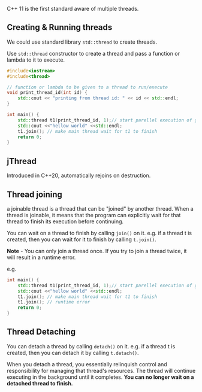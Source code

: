 
C++ 11 is the first standard aware of multiple threads.

## Creating & Running threads

We could use standard library `std::thread` to create threads.

Use `std::thread` constructor to create a thread and pass a function or lambda to it to execute.

```cpp
#include<iostream>
#include<thread>

// function or lambda to be given to a thread to run/execute
void print_thread_id(int id) {
    std::cout << "printing from thread id: " << id << std::endl;
}

int main() {
    std::thread t1(print_thread_id, 1);// start parellel execution of given function
    std::cout <<"hellow world" <<std::endl;
    t1.join(); // make main thread wait for t1 to finish
    return 0;
}
```


## jThread

Introduced in C++20, automatically rejoins on destruction.

## Thread joining

a joinable thread is a thread that can be "joined" by another thread. When a thread is joinable, it means that the program can explicitly wait for that thread to finish its execution before continuing.

You can wait on a thread to finish by calling `join()` on it. e.g. if a thread t is created,
then you can wait for it to finish by calling `t.join()`.

**Note** - You can only join a thread once. If you try to join a thread twice, it will result in a runtime error.

e.g.
```cpp
int main() {
    std::thread t1(print_thread_id, 1);// start parellel execution of given function
    std::cout <<"hellow world" <<std::endl;
    t1.join(); // make main thread wait for t1 to finish
    t1.join(); // runtime error
    return 0;
}
```


## Thread Detaching

You can detach a thread by calling `detach()` on it. e.g. if a thread t is created,
then you can detach it by calling `t.detach()`.

When you detach a thread, you essentially relinquish control and responsibility for managing that thread's resources.
The thread will continue executing in the background until it completes. **You can no longer wait on a detached thread to finish.**

```cpp